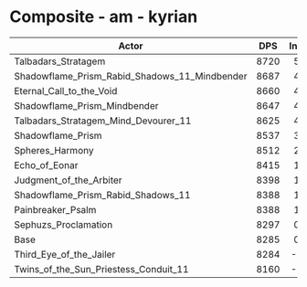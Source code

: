 # Composite - am - kyrian
| Actor | DPS | Increase |
|---|:---:|:---:|
|Talbadars_Stratagem|8720|5.25%|
|Shadowflame_Prism_Rabid_Shadows_11_Mindbender|8687|4.86%|
|Eternal_Call_to_the_Void|8660|4.53%|
|Shadowflame_Prism_Mindbender|8647|4.37%|
|Talbadars_Stratagem_Mind_Devourer_11|8625|4.11%|
|Shadowflame_Prism|8537|3.05%|
|Spheres_Harmony|8512|2.74%|
|Echo_of_Eonar|8415|1.57%|
|Judgment_of_the_Arbiter|8398|1.37%|
|Shadowflame_Prism_Rabid_Shadows_11|8388|1.25%|
|Painbreaker_Psalm|8388|1.24%|
|Sephuzs_Proclamation|8297|0.14%|
|Base|8285|0.00%|
|Third_Eye_of_the_Jailer|8284|-0.01%|
|Twins_of_the_Sun_Priestess_Conduit_11|8160|-1.51%|
